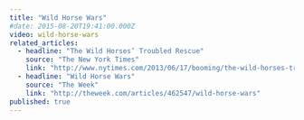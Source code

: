 ```yaml
---
title: "Wild Horse Wars"
#date: 2015-08-20T19:41:00.000Z
video: wild-horse-wars
related_articles:
  - headline: "The Wild Horses’ Troubled Rescue"
    source: "The New York Times"
    link: "http://www.nytimes.com/2013/06/17/booming/the-wild-horses-troubled-rescue.html"
  - headline: "Wild Horse Wars"
    source: "The Week"
    link: "http://theweek.com/articles/462547/wild-horse-wars"
published: true
---
```


